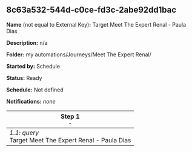 ## 8c63a532-544d-c0ce-fd3c-2abe92dd1bac

**Name** (not equal to External Key)**:** Target Meet The Expert Renal - Paula Dias

**Description:** n/a

**Folder:** my automations/Journeys/Meet The Expert Renal/

**Started by:** Schedule

**Status:** Ready

**Schedule:** Not defined

**Notifications:** _none_


| Step 1<br>_<small>-</small>_ |
| --- |
| _1.1: query_<br>Target Meet The Expert Renal - Paula Dias |
